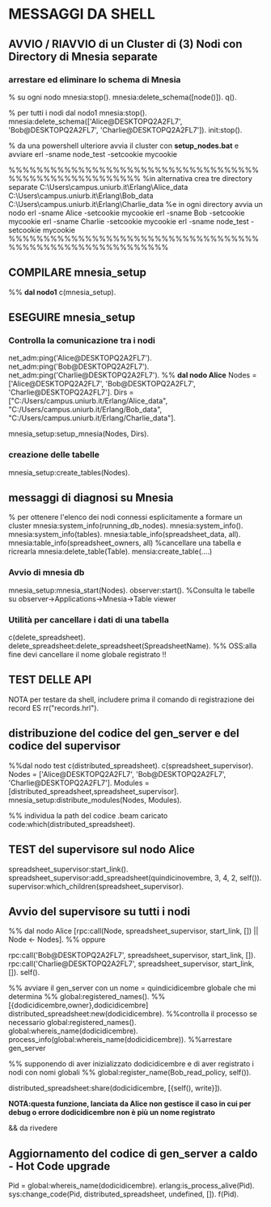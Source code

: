 # MESSAGGI DA SHELL

## AVVIO / RIAVVIO di un Cluster di (3) Nodi con Directory di Mnesia separate

### arrestare ed eliminare lo schema di Mnesia

% su ogni nodo
mnesia:stop().
mnesia:delete_schema([node()]).
q().

% per tutti i nodi dal nodo1
mnesia:stop().
mnesia:delete_schema(['Alice@DESKTOPQ2A2FL7', 'Bob@DESKTOPQ2A2FL7', 'Charlie@DESKTOPQ2A2FL7']).
init:stop().

% da una powershell ulteriore avvia il cluster con **setup_nodes.bat**
e avviare
erl -sname node_test -setcookie mycookie


%%%%%%%%%%%%%%%%%%%%%%%%%%%%%%%%%%%%%%%%%%%%%%%%%%%%%%%
%in alternativa crea tre directory separate
C:\Users\campus.uniurb.it\Erlang\Alice_data
C:\Users\campus.uniurb.it\Erlang\Bob_data
C:\Users\campus.uniurb.it\Erlang\Charlie_data
%e in ogni directory avvia un nodo
erl -sname Alice -setcookie mycookie
erl -sname Bob -setcookie mycookie
erl -sname Charlie -setcookie mycookie
erl -sname node_test -setcookie mycookie
%%%%%%%%%%%%%%%%%%%%%%%%%%%%%%%%%%%%%%%%%%%%%%%%%%%%%%%%%%%

## COMPILARE mnesia_setup

%% **dal nodo1**
c(mnesia_setup).

## ESEGUIRE mnesia_setup

### Controlla la comunicazione tra i nodi

net_adm:ping('Alice@DESKTOPQ2A2FL7').
net_adm:ping('Bob@DESKTOPQ2A2FL7').
net_adm:ping('Charlie@DESKTOPQ2A2FL7').
%% **dal nodo Alice**
Nodes = ['Alice@DESKTOPQ2A2FL7', 'Bob@DESKTOPQ2A2FL7', 'Charlie@DESKTOPQ2A2FL7'].
Dirs = ["C:/Users/campus.uniurb.it/Erlang/Alice_data",
        "C:/Users/campus.uniurb.it/Erlang/Bob_data",
        "C:/Users/campus.uniurb.it/Erlang/Charlie_data"].

mnesia_setup:setup_mnesia(Nodes, Dirs).

### creazione delle tabelle

mnesia_setup:create_tables(Nodes).

## messaggi di diagnosi su Mnesia 

% per ottenere l'elenco dei nodi connessi esplicitamente a formare  un cluster
mnesia:system_info(running_db_nodes).
mnesia:system_info().
mnesia:system_info(tables).
mnesia:table_info(spreadsheet_data, all).
mnesia:table_info(spreadsheet_owners, all)
%cancellare una tabella e ricrearla
mnesia:delete_table(Table).
mensia:create_table(....)

### Avvio di mnesia db

mnesia_setup:mnesia_start(Nodes).
observer:start().
%Consulta le tabelle su observer->Applications->Mnesia->Table viewer

### Utilità per cancellare  i dati di una tabella

c(delete_spreadsheet).
delete_spreadsheet:delete_spreadsheet(SpreadsheetName).
%% OSS:alla fine devi cancellare il nome globale registrato !!

## TEST DELLE API

NOTA per testare da shell, includere prima il comando di registrazione dei record
ES rr("records.hrl").

## distribuzione del codice del gen_server e del codice del supervisor

%%dal nodo test
c(distributed_spreadsheet).
c(spreadsheet_supervisor).
Nodes = ['Alice@DESKTOPQ2A2FL7', 'Bob@DESKTOPQ2A2FL7', 'Charlie@DESKTOPQ2A2FL7'].
Modules = [distributed_spreadsheet,spreadsheet_supervisor].
mnesia_setup:distribute_modules(Nodes, Modules).

%% individua la path del codice .beam caricato
code:which(distributed_spreadsheet).

## TEST del supervisore sul nodo Alice

spreadsheet_supervisor:start_link().
spreadsheet_supervisor:add_spreadsheet(quindicinovembre, 3, 4, 2, self()).
supervisor:which_children(spreadsheet_supervisor).

## Avvio del supervisore su tutti i nodi

%% dal nodo Alice
 [rpc:call(Node, spreadsheet_supervisor, start_link, []) || Node <- Nodes].
%% oppure

rpc:call('Bob@DESKTOPQ2A2FL7', spreadsheet_supervisor, start_link, []).
rpc:call('Charlie@DESKTOPQ2A2FL7', spreadsheet_supervisor, start_link, []).
self().


%% avviare il gen_server con un nome = quindicidicembre globale che mi determina
%% global:registered_names().     %%[{dodicidicembre,owner},dodicidicembre]
distributed_spreadsheet:new(dodicidicembre).
%%controlla il processo se necessario
global:registered_names().
global:whereis_name(dodicidicembre).
process_info(global:whereis_name(dodicidicembre)).
%%arrestare gen_server

%% supponendo di aver inizializzato dodicidicembre e di aver registrato i nodi con nomi globali
%% global:register_name(Bob_read_policy, self()).

distributed_spreadsheet:share(dodicidicembre, [{self(), write}]).

**NOTA:questa funzione, lanciata da Alice non gestisce il caso in cui per debug o errore dodicidicembre non è più un nome registrato**


&& da rivedere
## Aggiornamento del codice di gen_server a caldo - Hot Code upgrade

Pid = global:whereis_name(dodicidicembre).
erlang:is_process_alive(Pid).
sys:change_code(Pid, distributed_spreadsheet, undefined, []).
f(Pid). 